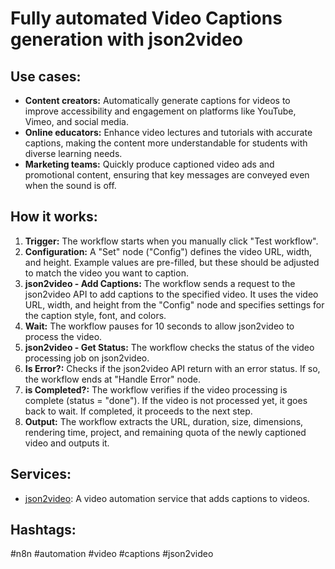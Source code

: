 # Fully automated Video Captions generation with json2video

## Use cases:

- **Content creators:** Automatically generate captions for videos to improve accessibility and engagement on platforms like YouTube, Vimeo, and social media.
- **Online educators:** Enhance video lectures and tutorials with accurate captions, making the content more understandable for students with diverse learning needs.
- **Marketing teams:** Quickly produce captioned video ads and promotional content, ensuring that key messages are conveyed even when the sound is off.

## How it works:

1.  **Trigger:** The workflow starts when you manually click "Test workflow".
2.  **Configuration:** A "Set" node ("Config") defines the video URL, width, and height. Example values are pre-filled, but these should be adjusted to match the video you want to caption.
3.  **json2video - Add Captions:** The workflow sends a request to the json2video API to add captions to the specified video. It uses the video URL, width, and height from the "Config" node and specifies settings for the caption style, font, and colors.
4.  **Wait:** The workflow pauses for 10 seconds to allow json2video to process the video.
5.  **json2video - Get Status:** The workflow checks the status of the video processing job on json2video.
6.  **Is Error?:** Checks if the json2video API return with an error status. If so, the workflow ends at "Handle Error" node.
7.  **is Completed?:** The workflow verifies if the video processing is complete (status = "done"). If the video is not processed yet, it goes back to wait. If completed, it proceeds to the next step.
8.  **Output:** The workflow extracts the URL, duration, size, dimensions, rendering time, project, and remaining quota of the newly captioned video and outputs it.

## Services:

-   [json2video](https://json2video.com/?afco=manu): A video automation service that adds captions to videos.

## Hashtags:

#n8n #automation #video #captions #json2video
